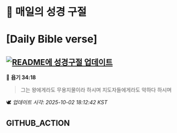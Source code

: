 # 🙏 매일의 성경 구절
# [Daily Bible verse]
## [![README에 성경구절 업데이트](https://github.com/DONGSUKA/first_test/actions/workflows/update-readme-bible.yml/badge.svg)](https://github.com/DONGSUKA/first_test/actions/workflows/update-readme-bible.yml)
<!-- START_BIBLE_VERSE -->
📖 **욥기 34:18**
> 그는 왕에게라도 무용지물이라 하시며 지도자들에게라도 악하다 하시며

🕊️ _업데이트 시각: 2025-10-02 18:12:42 KST_
  <!-- END_BIBLE_VERSE -->
## GITHUB_ACTION
